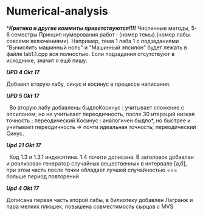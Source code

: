 # Numerical-analysis
******Критика и другие коммиты  приветствуются!!!!*****
Численные методы, 5-6 семестры
Принцип нумерования работ : (номер темы).(номер лабы совсеми включениями).
Например, тема 1 лаба 1 с подзаданиями "Вычислить машинный ноль" и "Машинный эпсилон" будет лежать в файле lab1.1.cpp вся полностью. 
Если подзадания отсутствуют  в  исходнике, значит я ещё пишу. 



***UPD 4 Okt 17***


   Добавил вторую лабу, синус и косинус в процессе написания.


***UPD 5 Okt 17*** 

   Во вторую лабу добавлены быдлоКосинус : учитывает сложение с эпсилоном, но не учитывает переодичность, после 30 итераций низкая точность ; переодический Косинус : аналогичен быдло*, но быстрее и учитывает переодичность => почти идеальная точность; переодический Синус.


***Upd 21 Okt 17***

   Код 1.3 и 1.3.1 индюсятина. 1.4 почити дописана. В заголовок добавлен и реализован генератор случайных вещественных в интервале [а,б], при этом часть после точки обладает лучшей случайностью === больше период повторений


***Upd 4 Okt 17***
 
   Дописана первая часть второй лабы, в билиотеку добавлен Лагранж и пара мелких плюшек, повышена совместимость сырцов с  MVS 
